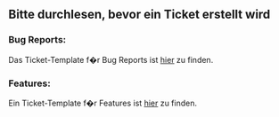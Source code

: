 ## Bitte durchlesen, bevor ein Ticket erstellt wird

### Bug Reports:

Das Ticket-Template f�r Bug Reports ist [hier][1] zu finden.

### Features:

Ein Ticket-Template f�r Features ist [hier][2] zu finden.

[1]: https://github.com/eskalon/ProjektGG/issues/new?template=BUGS.md
[2]: https://github.com/eskalon/ProjektGG/issues/new?template=NEW_FEATURE.md